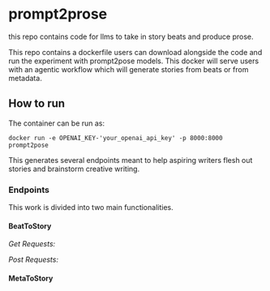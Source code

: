 # prompt2prose
this repo contains code for llms to take in story beats and produce prose. 

This repo contains a dockerfile users can download alongside the code and run the experiment with prompt2pose models. This docker will serve users with an agentic workflow which will generate stories from beats or from metadata. 

## How to run
The container can be run as:

`docker run -e OPENAI_KEY-'your_openai_api_key' -p 8000:8000 prompt2pose`

This generates several endpoints meant to help aspiring writers flesh out stories and brainstorm creative writing.

### Endpoints

This work is divided into two main functionalities. 

#### BeatToStory

<i>Get Requests:</i>

<i>Post Requests:</i>


#### MetaToStory

